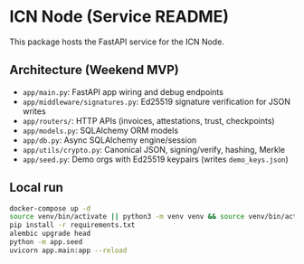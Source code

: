 # ICN Node (Service README)

This package hosts the FastAPI service for the ICN Node.

## Architecture (Weekend MVP)

- `app/main.py`: FastAPI app wiring and debug endpoints
- `app/middleware/signatures.py`: Ed25519 signature verification for JSON writes
- `app/routers/`: HTTP APIs (invoices, attestations, trust, checkpoints)
- `app/models.py`: SQLAlchemy ORM models
- `app/db.py`: Async SQLAlchemy engine/session
- `app/utils/crypto.py`: Canonical JSON, signing/verify, hashing, Merkle
- `app/seed.py`: Demo orgs with Ed25519 keypairs (writes `demo_keys.json`)

## Local run

```bash
docker-compose up -d
source venv/bin/activate || python3 -m venv venv && source venv/bin/activate
pip install -r requirements.txt
alembic upgrade head
python -m app.seed
uvicorn app.main:app --reload
```
